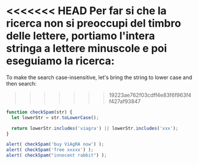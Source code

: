 <<<<<<< HEAD
Per far si che la ricerca non si preoccupi del timbro delle lettere, portiamo l'intera stringa a lettere minuscole e poi eseguiamo la ricerca:
=======
To make the search case-insensitive, let's bring the string to lower case and then search:
>>>>>>> 19223ae762f03cdff4e83f6f963f4f427af93847

```js run
function checkSpam(str) {
  let lowerStr = str.toLowerCase();

  return lowerStr.includes('viagra') || lowerStr.includes('xxx');
}

alert( checkSpam('buy ViAgRA now') );
alert( checkSpam('free xxxxx') );
alert( checkSpam("innocent rabbit") );
```

